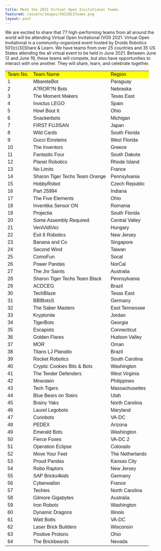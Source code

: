 ```yaml
---
title: Meet the 2021 Virtual Open Invitational Teams
featured: /assets/images/VOI2021Teams.png
layout: post
---
```


<p>We are excited to share that 77 high-performing teams from all around the world will be attending Virtual Open Invitational (VOI) 2021. Virtual Open Invitational is a community-organized event hosted by Droids Robotics 501(c)(3)|Share & Learn. We have teams from over 25 countries and 35 US States attending the all virtual event to be held in June 2021. Between June 12 and June 19, these teams will compete, but also have opportunities to interact with one another. They will share, learn, and celebrate together.
<style>
table {
  font-family: arial, sans-serif;
  border-collapse: collapse;
  width: 100%;
}

td, th {
  border: 1px solid #dddddd;
  text-align: left;
  padding: 8px;
}

tr:nth-child(even) {
  background-color: #dddddd;
}
</style>
<table><tr style="background-color: yellow;"><td>Team No.</td><td>Team Name</td><td>Region</td></tr><tr><td>1</td><td>MbareteBot</td><td>Paraguay </td></tr><tr><td>2</td><td>A?ROR?N Bots</td><td>Nebraska </td></tr><tr><td>3</td><td>The Moment Makers</td><td>Texas East</td></tr><tr><td>4</td><td>Invictus LEGO</td><td>Spain</td></tr><tr><td>5</td><td>Howl Bout It</td><td>Ohio</td></tr><tr><td>6</td><td>Snackerbots</td><td>Michigan</td></tr><tr><td>7</td><td>FIRST FUJISAN</td><td>Japan</td></tr><tr><td>8</td><td>Wild Cards </td><td>South Florida</td></tr><tr><td>9</td><td>Gucci Einsteins</td><td>West Florida</td></tr><tr><td>10</td><td>The Inventors</td><td>Greece</td></tr><tr><td>11</td><td>Fantastic Four</td><td>South Dakota</td></tr><tr><td>12</td><td>Planet Robotics</td><td>Rhode Island</td></tr><tr><td>13</td><td>No Limits</td><td>France</td></tr><tr><td>14</td><td>Sharon Tiger Techs Team Orange</td><td>Pennsylvania</td></tr><tr><td>15</td><td>HobbyRobot</td><td>Czech Republic</td></tr><tr><td>16</td><td>Part 25994</td><td>Indiana</td></tr><tr><td>17</td><td>The Five Elements</td><td>Ohio</td></tr><tr><td>18</td><td>Inventika Sensor ON</td><td>Romania</td></tr><tr><td>19</td><td>Projectia</td><td>South Florida</td></tr><tr><td>20</td><td>Some Assembly Required</td><td>Central Valley</td></tr><tr><td>21</td><td>VeniVidiVici</td><td>Hungary</td></tr><tr><td>22</td><td>Exit 6 Robotics</td><td>New Jersey</td></tr><tr><td>23</td><td>Banana and Co</td><td>Singapore</td></tr><tr><td>24</td><td>Second Wind</td><td>Taiwan</td></tr><tr><td>25</td><td>ComoFun</td><td>Socal</td></tr><tr><td>26</td><td>Power Pandas</td><td>NorCal</td></tr><tr><td>27</td><td>The Jnr Saints</td><td>Australia</td></tr><tr><td>28</td><td>Sharon Tiger Techs Team Black </td><td>Pennsylvania</td></tr><tr><td>29</td><td>ACDCEG</td><td>Brazil</td></tr><tr><td>30</td><td>TechBlaze</td><td>Texas East</td></tr><tr><td>31</td><td>BBIBotsS</td><td>Germany</td></tr><tr><td>32</td><td>The Saber Masters</td><td>East Tennessee</td></tr><tr><td>33</td><td>Kryptonite</td><td>Jordan</td></tr><tr><td>34</td><td>TigerBots</td><td>Georgia</td></tr><tr><td>35</td><td>Escapists</td><td>Connecticut</td></tr><tr><td>36</td><td>Golden Flares</td><td>Hudson Valley</td></tr><tr><td>37</td><td>MOR</td><td>Oman</td></tr><tr><td>38</td><td>Titans LJ Planalto</td><td>Brazil</td></tr><tr><td>39</td><td>Rocket Robotics</td><td>South Carolina</td></tr><tr><td>40</td><td>Cryptic Cookies Bits & Bots</td><td>Washington</td></tr><tr><td>41</td><td>The Tender Defenders</td><td>West Virginia</td></tr><tr><td>42</td><td>Minestein</td><td>Philippines</td></tr><tr><td>43</td><td>Tech Tigers</td><td>Massachusettes</td></tr><tr><td>44</td><td>Blue Bears on Stairs</td><td>Utah</td></tr><tr><td>45</td><td>Brainy Yaks</td><td>North Carolina</td></tr><tr><td>46</td><td>Laurel Legobots</td><td>Maryland</td></tr><tr><td>47</td><td>Curiobots</td><td>VA-DC</td></tr><tr><td>48</td><td>PEDEX</td><td>Arizona</td></tr><tr><td>49</td><td>Emerald Bots</td><td>Washington</td></tr><tr><td>50</td><td>Fierce Foxes</td><td>VA-DC 2</td></tr><tr><td>51</td><td>Operation Eclipse</td><td>Colorado</td></tr><tr><td>52</td><td>Move Your Feet</td><td>The Netherlands</td></tr><tr><td>53</td><td>Proud Pandas</td><td>Kansas City</td></tr><tr><td>54</td><td>Robo Raptors</td><td>New Jersey</td></tr><tr><td>55</td><td>SAP Bricks4kids</td><td>Germany</td></tr><tr><td>56</td><td>Cyberwallon</td><td>France</td></tr><tr><td>57</td><td>Techies</td><td>North Carolina</td></tr><tr><td>58</td><td>Gilmore Gigabytes</td><td>Australia</td></tr><tr><td>59</td><td>Iron Robots</td><td>Washington</td></tr><tr><td>60</td><td>Dynamic Dragons</td><td>Illinois</td></tr><tr><td>61</td><td>Watt Botts</td><td>VA-DC</td></tr><tr><td>62</td><td>Laser Brick Builders</td><td>Wisconsin</td></tr><tr><td>63</td><td>Positive Protons</td><td>Ohio</td></tr><tr><td>64</td><td>The Brickbeards</td><td>Nevada</td></tr></table>

</p>
